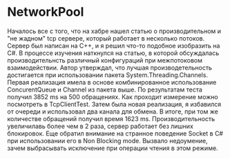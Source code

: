 # NetworkPool

Началось все с того, чтo на хабре нашел статью о производительном и "не жадном" tcp сервере, который работает в несколько потоков. Сервер был написан на С++, и я решил что-то подобное изобразить на C#. 
В процессе изучения наткнулся на статью, в которой обсуждалась производительнсть различный конфигураций при межпотоковом взаимодействии. Автор утверждал, что лучшая производетельность достигается при использовании пакета System.Threading.Channels. Первая реализация имела в основе комбинированное использование ConcurentQueue и Channel из пакета выше. 
По результатам теста получил 3852 ms на 500 обращениях. Как проходит измерение можно посмотреть в TcpClientTest. Затем была новая реализация, я избавился от очереди и использовал два канала для обмена. В итоге, при том же количестве обращений получил время 1623 ms. Производительность увеличилавь более чем в 2 раза, сервер работает без лишних блокировок. 
Еще обратил внимание на странное поведение Socket в C# при использовании его в Non Blocking mode. Вызвало недоумение, зачем выбрасывать исключение при операции чтения в этом режиме. 

